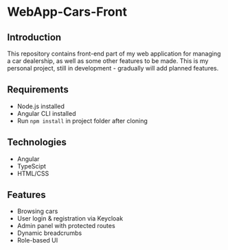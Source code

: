 # WebApp-Cars-Front

## Introduction
This repository contains front-end part of my web application for managing a car dealership, as well as some other features to be made.
This is my personal project, still in development - gradually will add planned features.

## Requirements
- Node.js installed
- Angular CLI installed
- Run `npm install`  in project folder after cloning

## Technologies
- Angular
- TypeScipt
- HTML/CSS

## Features
- Browsing cars
- User login & registration via Keycloak
- Admin panel with protected routes
- Dynamic breadcrumbs
- Role-based UI
